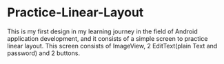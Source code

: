 # Practice-Linear-Layout
This is my first design in my learning journey in the field of Android application development, and it consists of a simple screen to practice linear layout.
This screen consists of ImageView, 2 EditText(plain Text and password) and 2 buttons.
